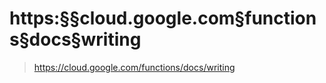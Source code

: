 # https:§§cloud.google.com§functions§docs§writing
> https://cloud.google.com/functions/docs/writing
